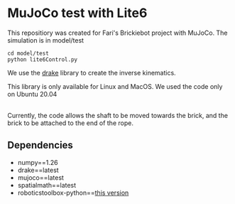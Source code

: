 # MuJoCo test with Lite6
 This repositiory was created for Fari's Brickiebot project with MuJoCo. 
The simulation is in model/test

```
cd model/test
python lite6Control.py
```

We use the [drake](https://drake.mit.edu) library to create the inverse kinematics. 

This library is only available for Linux and MacOS. We used the code only on Ubuntu 20.04

<br>
Currently, the code allows the shaft to be moved towards the brick, and the brick to be attached to the end of the rope.



## Dependencies

- numpy==1.26
- drake==latest
- mujoco==latest
- spatialmath==latest
- roboticstoolbox-python==[this version](https://github.com/Mordween/robotics-toolbox-python)